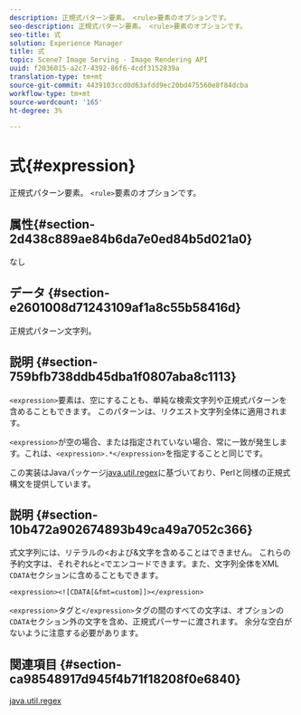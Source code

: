 ```yaml
---
description: 正規式パターン要素。 <rule>要素のオプションです。
seo-description: 正規式パターン要素。 <rule>要素のオプションです。
seo-title: 式
solution: Experience Manager
title: 式
topic: Scene7 Image Serving - Image Rendering API
uuid: f2036015-a2c7-4392-86f6-4cdf3152839a
translation-type: tm+mt
source-git-commit: 4439103ccd0d63afdd9ec20bd475560e8f84dcba
workflow-type: tm+mt
source-wordcount: '165'
ht-degree: 3%

---
```



# 式{#expression}

正規式パターン要素。 `<rule>`要素のオプションです。

## 属性{#section-2d438c889ae84b6da7e0ed84b5d021a0}

なし

## データ {#section-e2601008d71243109af1a8c55b58416d}

正規式パターン文字列。

## 説明 {#section-759bfb738ddb45dba1f0807aba8c1113}

`<expression>`要素は、空にすることも、単純な検索文字列や正規式パターンを含めることもできます。 このパターンは、リクエスト文字列全体に適用されます。

`<expression>`が空の場合、または指定されていない場合、常に一致が発生します。これは、`<expression>.*</expression>`を指定することと同じです。

この実装はJavaパッケージ[java.util.regex](https://www2.cs.duke.edu/csed/java/jdk1.4.2/docs/api/)に基づいており、Perlと同様の正規式構文を提供しています。

## 説明 {#section-10b472a902674893b49ca49a7052c366}

式文字列には、リテラルの&lt;および&amp;文字を含めることはできません。 これらの予約文字は、それぞれ`&`と`<`でエンコードできます。また、文字列全体をXML `CDATA`セクションに含めることもできます。

`<expression><![CDATA[&fmt=custom]]></expression>`

`<expression>`タグと`</expression>`タグの間のすべての文字は、オプションの`CDATA`セクション外の文字を含め、正規式パーサーに渡されます。 余分な空白がないように注意する必要があります。

## 関連項目 {#section-ca98548917d945f4b71f18208f0e6840}

[java.util.regex](https://www2.cs.duke.edu/csed/java/jdk1.4.2/docs/api/)
